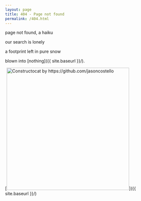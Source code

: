 ```yaml
---
layout: page
title: 404 - Page not found
permalink: /404.html
---
```


page not found, a haiku

our search is lonely

a footprint left in pure snow

blown into [nothing]({{ site.baseurl }}/).




[<img src="{{ site.baseurl }}/images/404.jpg" alt="Constructocat by https://github.com/jasoncostello" style="width: 400px;"/>]({{ site.baseurl }}/)
